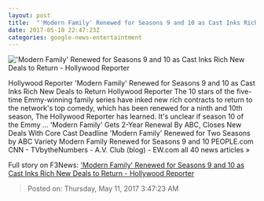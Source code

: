 ```yaml
---
layout: post
title:  "'Modern Family' Renewed for Seasons 9 and 10 as Cast Inks Rich New Deals to Return - Hollywood Reporter"
date: 2017-05-10 22:47:23Z
categories: google-news-entertaintment
---
```


!['Modern Family' Renewed for Seasons 9 and 10 as Cast Inks Rich New Deals to Return - Hollywood Reporter](http://cdn3.thr.com/sites/default/files/2017/05/144040_0317r1_-_h_2017.jpg)

Hollywood Reporter 'Modern Family' Renewed for Seasons 9 and 10 as Cast Inks Rich New Deals to Return Hollywood Reporter The 10 stars of the five-time Emmy-winning family series have inked new rich contracts to return to the network's top comedy, which has been renewed for a ninth and 10th season, The Hollywood Reporter has learned. It's unclear if season 10 of the Emmy ... 'Modern Family' Gets 2-Year Renewal By ABC, Closes New Deals With Core Cast Deadline 'Modern Family' Renewed for Two Seasons by ABC Variety Modern Family Renewed for Seasons 9 and 10 PEOPLE.com CNN - TVbytheNumbers - A.V. Club (blog) - EW.com all 40 news articles »


Full story on F3News: ['Modern Family' Renewed for Seasons 9 and 10 as Cast Inks Rich New Deals to Return - Hollywood Reporter](http://www.f3nws.com/n/ZAcmgH)

> Posted on: Thursday, May 11, 2017 3:47:23 AM
